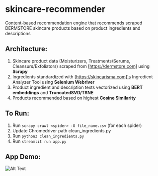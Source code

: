 # skincare-recommender
Content-based recommendation engine that recommends scraped DERMSTORE skincare products based on product ingredients and descriptions

## Architecture:
1) Skincare product data (Moisturizers, Treatments/Serums, Cleansurs/Exfoliators) scraped from [https://dermstore.com] using **Scrapy**
2) Ingredients standardized with [https://skincarisma.com]'s Ingredient Analyzer Tool using **Selenium Webriver**
3) Product ingredient and description texts vectorized using **BERT embeddings** and **TruncatedSVD/TSNE**
4) Products recommended based on highest **Cosine Similarity**


## To Run:
1) Run ```scrapy crawl <spider> -O file_name.csv``` (for each spider)
2) Update Chromedriver path clean_ingredients.py
3) Run ```python3 clean_ingredients.py```
4) Run ```streamlit run app.py```


## App Demo:

![Alt Text](skincare_demo_AdobeExpress.gif)
